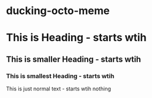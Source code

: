 ducking-octo-meme
=================

# This is Heading - starts wtih #

## This is smaller Heading - starts wtih ##

### This is smallest Heading - starts wtih ###

This is just normal text - starts wtih nothing

